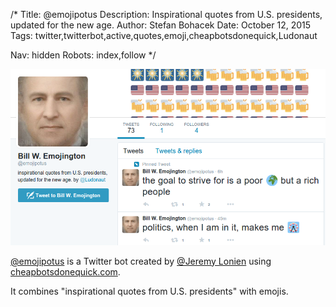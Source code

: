 /*
Title: @emojipotus
Description: Inspirational quotes from U.S. presidents, updated for the new age.
Author: Stefan Bohacek
Date: October 12, 2015
Tags: twitter,twitterbot,active,quotes,emoji,cheapbotsdonequick,Ludonaut

Nav: hidden
Robots: index,follow
*/

[![](/content/bots/twitterbots/images/emojipotus.png)](https://twitter.com/emojipotus)

[@emojipotus](https://twitter.com/emojipotus) is a Twitter bot created by [@Jeremy Lonien](https://twitter.com/Ludonaut) using [cheapbotsdonequick.com](http://cheapbotsdonequick.com/).

It combines "inspirational quotes from U.S. presidents" with emojis.